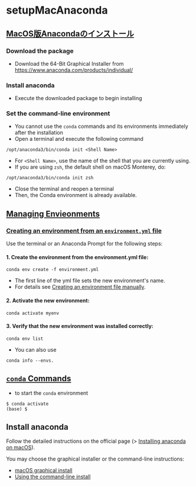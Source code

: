# setupMacAnaconda

## [MacOS版Anacondaのインストール](https://www.python.jp/install/anaconda/macos/install.html)
### Download the package 
  - Download the 64-Bit Graphical Installer from https://www.anaconda.com/products/individual/ 
  
### Install anaconda 
  - Execute the downloaded package to begin installing 

### Set the command-line environment 
  - You cannot use the ```conda``` commands and its environments immediately after the installation 
  - Open a terminal and execute the following command
  ```
  /opt/anaconda3/bin/conda init <Shell Name> 
  ```
  - For ```<Shell Name>```, use the name of the shell that you are currently using. 
  - If you are using ```zsh```, the default shell on macOS Monterey, do:
  ```
  /opt/anaconda3/bin/conda init zsh
  ```
  - Close the terminal and reopen a terminal
  - Then, the Conda environment is already available. 

## [Managing Envieonments](https://docs.conda.io/projects/conda/en/latest/user-guide/tasks/manage-environments.html)
### [Creating an environment from an ``environment.yml`` file](https://docs.conda.io/projects/conda/en/latest/user-guide/tasks/manage-environments.html#creating-an-environment-from-an-environment-yml-file)
  Use the terminal or an Anaconda Prompt for the following steps:

  #### 1. Create the environment from the environment.yml file:
  ```
  conda env create -f environment.yml
  ```
  
  - The first line of the yml file sets the new environment's name. 
  - For details see [Creating an environment file manually](https://docs.conda.io/projects/conda/en/latest/user-guide/tasks/manage-environments.html#create-env-file-manually).

  #### 2. Activate the new environment: 
  ```
  conda activate myenv
  ```

  #### 3. Verify that the new environment was installed correctly:
  ```
  conda env list
  ```
  
  - You can also use 
  ```
  conda info --envs.
  ```

## [``conda`` Commands](https://www.python.jp/install/anaconda/conda.html)
  - to start the ```conda``` environment
  ```
  $ conda activate
  (base) $
  ```

## Install anaconda 
Follow the detailed instructions on the official page
(> [Installing anaconda on macOS](https://docs.anaconda.com/anaconda/install/mac-os/)).

You may choose the graphical installer or the command-line instructions:
- [macOS graphical install](https://docs.anaconda.com/anaconda/install/mac-os/#macos-graphical-install)
- [Using the command-line install](https://docs.anaconda.com/anaconda/install/mac-os/#using-the-command-line-install)

